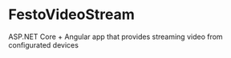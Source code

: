 # FestoVideoStream

ASP.NET Core + Angular app that provides streaming video from configurated devices